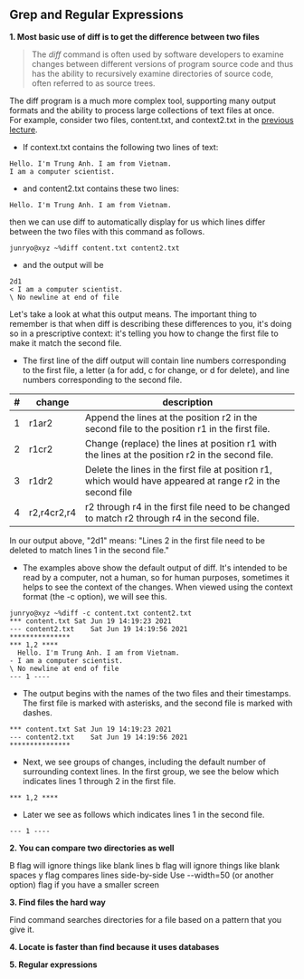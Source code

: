 ## Grep and Regular Expressions

**1. Most basic use of diff is to get the difference between two files**  

> The *diff* command is often used by software developers to examine changes between different versions of program source code and thus has the ability to recursively examine directories of source code, often referred to as source trees.

The diff program is a much more complex tool, supporting many output formats and the ability to process large collections of text files at once.  
For example, consider two files, content.txt, and context2.txt in the [previous lecture](../Lecture%202:%20Pipelines%20-%20Input%26Output%20Redirection).  
  * If context.txt contains the following two lines of text:
```
Hello. I'm Trung Anh. I am from Vietnam.
I am a computer scientist.
```
* and content2.txt contains these two lines:
```
Hello. I'm Trung Anh. I am from Vietnam.

```

then we can use diff to automatically display for us which lines differ between the two files with this command as follows.
```
junryo@xyz ~%diff content.txt content2.txt 
```
  * and the output will be
```
2d1
< I am a computer scientist.
\ No newline at end of file
```

Let's take a look at what this output means. The important thing to remember is that when diff is describing these differences to you, it's doing so in a prescriptive context: it's telling you how to change the first file to make it match the second file.
  * The first line of the diff output will contain line numbers corresponding to the first file, a letter (a for add, c for change, or d for delete), and line numbers corresponding to the second file.

|#   	|change   	|description   	                                                                                            |
|---	|---	    |---                                                                                                       	|
|1   	|r1ar2   	|Append the lines at the position r2 in the second file to the position r1 in the first file.               |
|2   	|r1cr2   	|Change (replace) the lines at position r1 with the lines at the position r2 in the second file.            |
|3   	|r1dr2   	|Delete the lines in the first file at position r1, which would have appeared at range r2 in the second file|
|4   	|r2,r4cr2,r4|r2 through r4 in the first file need to be changed to match r2 through r4 in the second file.              |

In our output above, "2d1" means: "Lines 2 in the first file need to be deleted to match lines 1 in the second file."  
  * The examples above show the default output of diff. It's intended to be read by a computer, not a human, so for human purposes, sometimes it helps to see the context of the changes. When viewed using the context format (the -c option), we will see this.  
```
junryo@xyz ~%diff -c content.txt content2.txt 
*** content.txt	Sat Jun 19 14:19:23 2021
--- content2.txt	Sat Jun 19 14:19:56 2021
***************
*** 1,2 ****
  Hello. I'm Trung Anh. I am from Vietnam.
- I am a computer scientist.
\ No newline at end of file
--- 1 ----
```

  * The output begins with the names of the two files and their timestamps. The first file is marked with asterisks, and the second file is marked with dashes.

```
*** content.txt	Sat Jun 19 14:19:23 2021
--- content2.txt	Sat Jun 19 14:19:56 2021
***************
```
  * Next, we see groups of changes, including the default number of surrounding context lines. In the first group, we see the below which indicates lines 1 through 2 in the first file. 

```
*** 1,2 ****
```

  * Later we see as follows which indicates lines 1 in the second file. 

```
--- 1 ----
```

**2. You can compare two directories as well**

B flag will ignore things like blank lines
b flag will ignore things like blank spaces
y flag compares lines side-by-side
Use --width=50 (or another option) flag if you have a smaller screen

**3. Find files the hard way**  

Find command searches directories for a file based on a pattern that you give it. 

**4. Locate is faster than find because it uses databases**

**5. Regular expressions**
  
